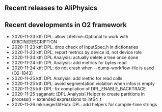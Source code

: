 ## Recent releases to AliPhysics
## Recent developments in O2 framework
- 2020-11-23 ktf: DPL: allow Lifetime::Optional to work with ORIGIN/DESCRIPTION
- 2020-11-23 ktf: DPL: drop check of InputSpec.h in dictionaries
- 2020-11-23 ktf: DPL: report metrics by device id, not device role
- 2020-11-24 ktf: DPL Analysis: actually delete a tree once done
- 2020-11-24 ktf: DPL Analysis: add metrics for bytes read
- 2020-11-24 ktf: DPL: do not crash when --dump-workflow-file is used (O2-1843)
- 2020-11-25 ktf: DPL Analysis: add metric for read calls
- 2020-11-25 ktf: DPL: avoid segmentation violation when infos is empty
- 2020-11-25 ktf: DPL: fix compilation of DPL_ENABLE_BACKTRACE
- 2020-11-25 saganatt: [DPL Analysis] Helper to create partitions in process() + extended expressions to int64_t
- 2020-11-26 mkruegerGitHub: DPL: add helpers for compile-time strings

